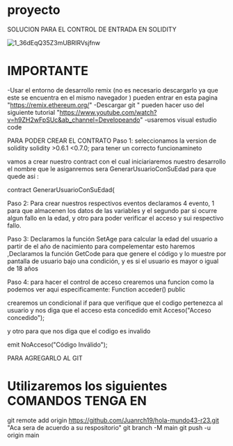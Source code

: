 # proyecto
SOLUCION PARA EL CONTROL DE ENTRADA EN SOLIDITY 

![1_36dEqQ35Z3mUBRIRVsjfnw](https://user-images.githubusercontent.com/91889338/142859511-212fa232-a72c-4a8c-8c49-bd4746684069.png)

# IMPORTANTE
-Usar el entorno de desarrollo remix (no es necesario descargarlo ya que este se encuentra en el mismo navegador ) pueden entrar en esta pagina "https://remix.ethereum.org/"
-Descargar git " pueden hacer uso del siguiente tutorial "https://www.youtube.com/watch?v=h9ZH2wFpSUc&ab_channel=Developeando" 
-usaremos visual estudio code


PARA PODER CREAR EL CONTRATO 
 Paso 1:
 seleccionamos la version de solidity solidity >0.6.1 <0.7.0; para tener un correcto funcionamineto
 
 vamos a crear nuestro contract con el cual iniciariaremos nuestro desarrollo el nombre que le asiganremos sera GenerarUsuarioConSuEdad para que quede asi :
 
 contract GenerarUsuarioConSuEdad{
 
 Paso 2:
 Para crear nuestros respectivos eventos declaramos 4 evento, 1 para que almacenen los datos de las variables y el segundo par si ocurre algun fallo en la edad, y otro para poder verificar el acceso y sui respectivo fallo.
 
 Paso 3:
 Declaramos la función SetAge para calcular la edad del usuario a partir de el año de nacimiento para compelementar esto haremos ,Declaramos la función GetCode para que genere el código y lo muestre por pantalla de usuario bajo una condición, y es si el usuario es mayor o igual de 18 años
 
 Paso 4:
 para hacer el control de acceso crearemos una funcion como la podemos ver aqui especificamente:
 Function acceder() public
 
 crearemos un condicional if para que verifique que el codigo pertenezca al usuario y nos diga que el acceso esta concedido
  emit Acceso("Acceso concedido"); 
 
 y otro para que nos diga que el codigo es invalido
 
 emit NoAcceso("Código Inválido");
 
 PARA AGREGARLO AL GIT
 
 # Utilizaremos los siguientes COMANDOS TENGA EN
 
git remote add origin https://github.com/Juanrch19/hola-mundo43-r23.git "Aca sera de acuerdo a su respositorio"
git branch -M main
git push -u origin main
 
 
